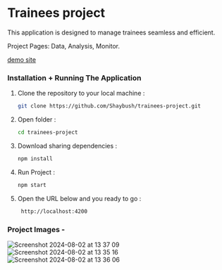 # Trainees project

This application is designed to manage trainees seamless and efficient.

Project Pages: Data, Analysis, Monitor.

[demo site](https://shaybush.github.io/trainees-project/)

### Installation + Running The Application

1. Clone the repository to your local machine :
   ```sh
   git clone https://github.com/Shaybush/trainees-project.git
   
2. Open folder :
   ```sh
   cd trainees-project

3. Download sharing dependencies :
   ```sh
   npm install
   
4. Run Project :
   ```sh
   npm start
   
5. Open the URL below and you ready to go :
    ```sh
     http://localhost:4200

  ### Project Images -
  ![Screenshot 2024-08-02 at 13 37 09](https://github.com/user-attachments/assets/3e678a92-f1ee-4082-b215-28d8a93dfe5c)
  ![Screenshot 2024-08-02 at 13 35 16](https://github.com/user-attachments/assets/072f3751-f0fe-4cc2-a3d6-4516aab1cedf)
  ![Screenshot 2024-08-02 at 13 36 06](https://github.com/user-attachments/assets/08be9fe3-4293-4ab4-b547-8ea9f1bab7cc)


